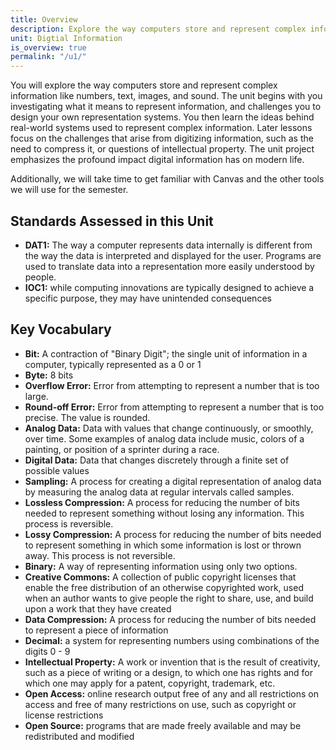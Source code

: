 ```yaml
---
title: Overview
description: Explore the way computers store and represent complex information like numbers, text, images, and sound.
unit: Digtial Information
is_overview: true
permalink: "/u1/"
---
```


You will explore the way computers store and represent complex information like numbers, text, images, and sound. The unit begins with you investigating what it means to represent information, and challenges you to design your own representation systems. You then learn the ideas behind real-world systems used to represent complex information. Later lessons focus on the challenges that arise from digitizing information, such as the need to compress it, or questions of intellectual property. The unit project emphasizes the profound impact digital information has on modern life.

Additionally, we will take time to get familiar with Canvas and the other tools we will use for the semester.

## Standards Assessed in this Unit

- **DAT1:** The way a computer represents data internally is different from the way the data is interpreted and displayed for the user. Programs are used to translate data into a representation more easily understood by people.
- **IOC1:** while computing innovations are typically designed to achieve a specific purpose, they may have unintended consequences

## Key Vocabulary

- **Bit:** A contraction of "Binary Digit"; the single unit of information in a computer, typically represented as a 0 or 1
- **Byte:** 8 bits
- **Overflow Error:** Error from attempting to represent a number that is too large.
- **Round-off Error:** Error from attempting to represent a number that is too precise. The value is rounded.
- **Analog Data:** Data with values that change continuously, or smoothly, over time. Some examples of analog data include music, colors of a painting, or position of a sprinter during a race.
- **Digital Data:** Data that changes discretely through a finite set of possible values
- **Sampling:** A process for creating a digital representation of analog data by measuring the analog data at regular intervals called samples.
- **Lossless Compression:** A process for reducing the number of bits needed to represent something without losing any information. This process is reversible.
- **Lossy Compression:** A process for reducing the number of bits needed to represent something in which some information is lost or thrown away. This process is not reversible.
- **Binary:** A way of representing information using only two options.
- **Creative Commons:** A collection of public copyright licenses that enable the free distribution of an otherwise copyrighted work, used when an author wants to give people the right to share, use, and build upon a work that they have created
- **Data Compression:** A process for reducing the number of bits needed to represent a piece of information
- **Decimal:** a system for representing numbers using combinations of the digits 0 - 9
- **Intellectual Property:** A work or invention that is the result of creativity, such as a piece of writing or a design, to which one has rights and for which one may apply for a patent, copyright, trademark, etc.
- **Open Access:** online research output free of any and all restrictions on access and free of many restrictions on use, such as copyright or license restrictions
- **Open Source:** programs that are made freely available and may be redistributed and modified
